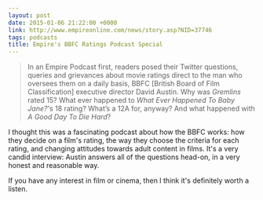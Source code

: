 ```yaml
---
layout: post
date: 2015-01-06 21:22:00 +0000
link: http://www.empireonline.com/news/story.asp?NID=37746
tags: podcasts
title: Empire's BBFC Ratings Podcast Special
---
```


> In an Empire Podcast first, readers posed their Twitter questions, queries and grievances about movie ratings direct to the man who oversees them on a daily basis, BBFC [British Board of Film Classification] executive director David Austin. Why was *Gremlins* rated 15? What ever happened to *What Ever Happened To Baby Jane?*'s 18 rating? What’s a 12A for, anyway? And what happened with *A Good Day To Die Hard*?

I thought this was a fascinating podcast about how the BBFC works: how they decide on a film's rating, the way they choose the criteria for each rating, and changing attitudes towards adult content in films. It's a very candid interview: Austin answers all of the questions head-on, in a very honest and reasonable way.

If you have any interest in film or cinema, then I think it's definitely worth a listen.